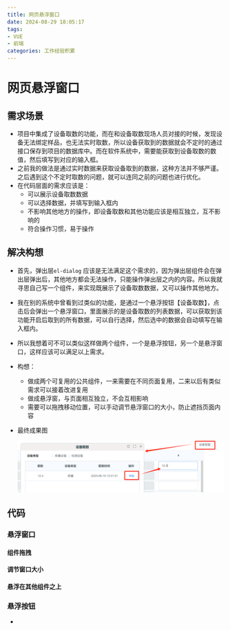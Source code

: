 ```yaml
---
title: 网页悬浮窗口
date: 2024-08-29 18:05:17
tags:
- VUE
- 前端
categories: 工作经验积累
---
```


# 网页悬浮窗口

## 需求场景

+ 项目中集成了设备取数的功能，而在和设备取数现场人员对接的时候，发现设备无法绑定样品，也无法实时取数，所以设备获取到的数据就会不定时的通过接口保存到项目的数据库中。而在软件系统中，需要能获取到设备取数的数值，然后填写到对应的输入框。
+ 之前我的做法是通过实时数据来获取设备取到的数据，这种方法并不够严谨。之后遇到这个不定时取数的问题，就可以连同之前的问题也进行优化。
+ 在代码层面的需求应该是：
  + 可以展示设备取数数据
  + 可以选择数据，并填写到输入框内
  + 不影响其他地方的操作，即设备取数和其他功能应该是相互独立，互不影响的
  + 符合操作习惯，易于操作



## 解决构想

+ 首先，弹出层`el-dialog` 应该是无法满足这个需求的，因为弹出层组件会在弹出层弹出后，其他地方都会无法操作，只能操作弹出层之内的内容。所以我就寻思自己写一个组件，来实现既展示了设备取数数据，又可以操作其他地方。

+ 我在别的系统中曾看到过类似的功能，是通过一个悬浮按钮【设备取数】，点击后会弹出一个悬浮窗口，里面展示的是设备取数的列表数据，可以获取到该功能开启后取到的所有数据，可以自行选择，然后选中的数据会自动填写在输入框内。

+ 所以我想着可不可以类似这样做两个组件，一个是悬浮按钮，另一个是悬浮窗口，这样应该可以满足以上需求。

+ 构想：

  + 做成两个可复用的公共组件，一来需要在不同页面复用，二来以后有类似需求可以接着改进复用
  + 做成悬浮窗，与页面相互独立，不会互相影响
  + 需要可以拖拽移动位置，可以手动调节悬浮窗口的大小，防止遮挡页面内容

+ 最终成果图

  ![image-20240830103044026](../images/image-20240830103044026.png)



## 代码

### 悬浮窗口

#### 组件拖拽

#### 调节窗口大小

#### 悬浮在其他组件之上

### 悬浮按钮

+ 

